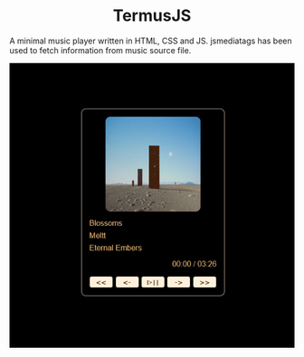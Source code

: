 <h1 align='center'>TermusJS</h1>

A minimal music player written in HTML, CSS and JS. jsmediatags has been used to fetch information from music source file.
<p align="center">
  <img src="/termusJS.png"> 
</p>
